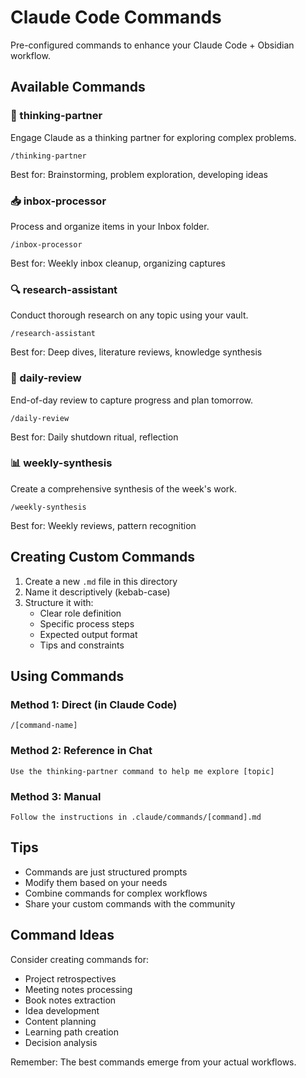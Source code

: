 # Claude Code Commands

Pre-configured commands to enhance your Claude Code + Obsidian workflow.

## Available Commands

### 🤔 thinking-partner

Engage Claude as a thinking partner for exploring complex problems.

```
/thinking-partner
```

Best for: Brainstorming, problem exploration, developing ideas

### 📥 inbox-processor

Process and organize items in your Inbox folder.

```
/inbox-processor
```

Best for: Weekly inbox cleanup, organizing captures

### 🔍 research-assistant

Conduct thorough research on any topic using your vault.

```
/research-assistant
```

Best for: Deep dives, literature reviews, knowledge synthesis

### 📅 daily-review

End-of-day review to capture progress and plan tomorrow.

```
/daily-review
```

Best for: Daily shutdown ritual, reflection

### 📊 weekly-synthesis

Create a comprehensive synthesis of the week's work.

```
/weekly-synthesis
```

Best for: Weekly reviews, pattern recognition

## Creating Custom Commands

1. Create a new `.md` file in this directory
2. Name it descriptively (kebab-case)
3. Structure it with:
   - Clear role definition
   - Specific process steps
   - Expected output format
   - Tips and constraints

## Using Commands

### Method 1: Direct (in Claude Code)

```
/[command-name]
```

### Method 2: Reference in Chat

```
Use the thinking-partner command to help me explore [topic]
```

### Method 3: Manual

```
Follow the instructions in .claude/commands/[command].md
```

## Tips

- Commands are just structured prompts
- Modify them based on your needs
- Combine commands for complex workflows
- Share your custom commands with the community

## Command Ideas

Consider creating commands for:

- Project retrospectives
- Meeting notes processing
- Book notes extraction
- Idea development
- Content planning
- Learning path creation
- Decision analysis

Remember: The best commands emerge from your actual workflows.
